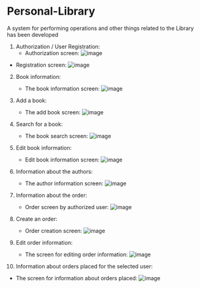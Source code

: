 # Personal-Library
A system for performing operations and other things related to the Library has been developed

1. Authorization / User Registration:
   - Authorization screen:
![image](https://github.com/Hort1934/Personal-Library/assets/61141309/bb712670-802f-4130-aa06-f097f1c7e4de)

- Registration screen:
![image](https://github.com/Hort1934/Personal-Library/assets/61141309/08b9774d-cef3-41db-8d42-d9a139cc7d4d)

2. Book information:
   - The book information screen:
![image](https://github.com/Hort1934/Personal-Library/assets/61141309/d2b31bec-1bb1-4485-9fd7-72955c832adc)

3. Add a book:
   - The add book screen:
![image](https://github.com/Hort1934/Personal-Library/assets/61141309/97a1d5fd-2942-47d9-b4c1-933efc02897a)

4. Search for a book:
   - The book search screen:
![image](https://github.com/Hort1934/Personal-Library/assets/61141309/4d1a218c-6a86-4826-bca6-22f7e078aad5)

5. Edit book information:
   - Edit book information screen:
![image](https://github.com/Hort1934/Personal-Library/assets/61141309/b43e96f2-6347-416c-ac69-c8b0270711be)

6. Information about the authors:
   - The author information screen:
![image](https://github.com/Hort1934/Personal-Library/assets/61141309/59604a50-0668-4f16-8d26-378b8adddbc0)

7. Information about the order:
   - Order screen by authorized user:
![image](https://github.com/Hort1934/Personal-Library/assets/61141309/51a275e6-2011-4b95-b25a-1d2700c9f9ef)

8. Create an order:
   - Order creation screen:
![image](https://github.com/Hort1934/Personal-Library/assets/61141309/38df37e3-de0d-4421-9aa5-59bbce744ad4)

9. Edit order information:
   - The screen for editing order information:
![image](https://github.com/Hort1934/Personal-Library/assets/61141309/0a35b5a3-2b4e-4cd6-97d2-3fef7320f301)

10. Information about orders placed for the selected user:
   - The screen for information about orders placed:
![image](https://github.com/Hort1934/Personal-Library/assets/61141309/0efbf82f-273f-417e-9009-62582a546689)
